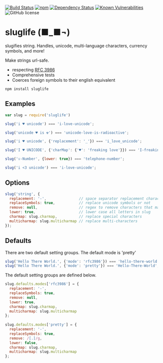 [![Build Status](https://travis-ci.com/jarrodconnolly/sluglife.svg?branch=master)](https://travis-ci.com/jarrodconnolly/sluglife) [![npm](https://img.shields.io/npm/v/sluglife.svg)](https://www.npmjs.com/package/sluglife) [![Dependency Status](https://david-dm.org/jarrodconnolly/sluglife.svg)](https://david-dm.org/jarrodconnolly/sluglife) [![Known Vulnerabilities](https://snyk.io/test/github/jarrodconnolly/sluglife/badge.svg?targetFile=package.json)](https://snyk.io/test/github/jarrodconnolly/sluglife?targetFile=package.json) ![GitHub license](https://img.shields.io/github/license/jarrodconnolly/sequelize-slugify.svg)

# sluglife (■_■¬)

slugifies string. Handles, unicode, multi-language characters, currency symbols, and more!

Make strings url-safe.

- respecting [RFC 3986](https://tools.ietf.org/html/rfc3986)
- Comprehensive tests
- Coerces foreign symbols to their english equivalent

```
npm install sluglife
```

## Examples

```javascript
var slug = require('sluglife')

slug('i ♥ unicode') === 'i-love-unicode';

slug('unicode ♥ is ☢') === 'unicode-love-is-radioactive';

slug('i ♥ unicode', {'replacement': '_'}) === 'i_love_unicode';

slug('I ♥ UNICODE', {'charMap': {'♥': 'freaking love'}}) === 'I-freaking-love-UNICODE';

slug('☏-Number', {lower: true}) === 'telephone-number';

slug('i <3 unicode') === 'i-love-unicode';
```

## Options

```javascript
slug('string', {
  replacement: '-',               // space separator replacement character
  replaceSymbols: true,           // replace unicode symbols or not
  remove: null,                   // regex to remove characters that match (see 'pretty' definition)
  lower: true,                    // lower case all letters in slug
  charmap: slug.charmap,          // replace special characters
  multicharmap: slug.multicharmap // replace multi-characters
});
```

## Defaults
There are two default setting groups.
The default mode is 'pretty'

```javascript
slug('Hello There World.', {'mode': 'rfc3986'}) === 'hello-there-world.';
slug('Hello There World.', {'mode': 'pretty'}) === 'Hello-There-World';
```
The default setting groups are defined below.
```javascript
slug.defaults.modes['rfc3986'] = {
  replacement: '-',
  replaceSymbols: true,
  remove: null,
  lower: true,
  charmap: slug.charmap,
  multicharmap: slug.multicharmap
};
 
slug.defaults.modes['pretty'] = {
  replacement: '-',
  replaceSymbols: true,
  remove: /[.]/g,
  lower: false,
  charmap: slug.charmap,
  multicharmap: slug.multicharmap
};
```


